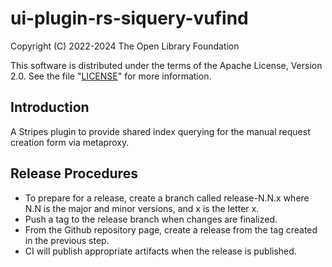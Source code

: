 # ui-plugin-rs-siquery-vufind

Copyright (C) 2022-2024 The Open Library Foundation

This software is distributed under the terms of the Apache License,
Version 2.0. See the file "[LICENSE](LICENSE)" for more information.

## Introduction

A Stripes plugin to provide shared index querying for the manual request creation form via metaproxy.

## Release Procedures
* To prepare for a release, create a branch called release-N.N.x where N.N is the major and minor versions, and x is the letter x.
* Push a tag to the release branch when changes are finalized.
* From the Github repository page, create a release from the tag created in the previous step.
* CI will publish appropriate artifacts when the release is published.
